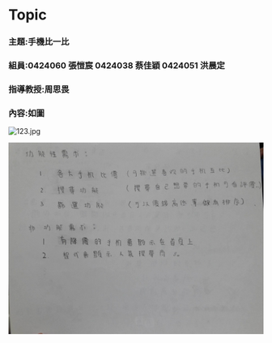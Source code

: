 # Topic
### 主題:手機比一比
### 組員:0424060 張愷宸 0424038 蔡佳穎 0424051 洪晨定
### 指導教授:周思畏
### 內容:如圖
![123.jpg](123.jpg "TOPIC")

![456.jpg](456.jpg "TOPIC")
